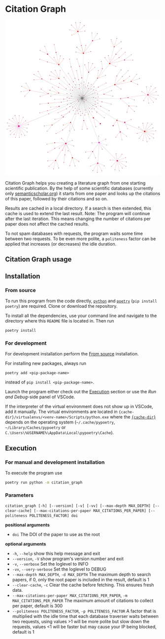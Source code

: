 # Citation Graph

![Citation Graph example screenshot](docs/screenshot1.jpg)

Citation Graph helps you creating a literature graph from one starting scientific publication. By the help of some scientific databases (currently only [semanticscholar.org](https://semanticscholar.org)) it starts from one paper and looks up the citations of this paper, followed by their citations and so on.

Results are cached in a local directory. If a search is then extended, this cache is used to extend the last result. Note: The program will continue after the last iteration. This means changing the number of citations per paper does not affect the cached results.

To not spam databases with requests, the program waits some time between two requests. To be even more polite, a `politeness` factor can be applied that increases (or decreases) the idle duration.

## Citation Graph usage


## Installation

<!-- ### Via `pip`

```bash
pip install citation_graph
``` -->

### From source
To run this program from the code directly, [`python`](https://www.python.org/) and [`poetry`](https://python-poetry.org/) (`pip install poetry`) are required. Clone or download the repository.

To install all the dependencies, use your command line and navigate to the directory where this `README` file is located in. Then run

```bash
poetry install
```

### For development

For development installation perform the [From source](#from-source) installation.

For installing new packages, always run
```
poetry add <pip-package-name>
```
instead of `pip install <pip-package-name>`.

Launch the program either check out the [Execution](#execution) section or use the *Run and Debug*-side panel of VSCode.

If the interpreter of the virtual environment does not show up in VSCode, add it manually. The virtual environments are located in `{cache-dir}/virtualenvs/<venv-name>/Scripts/python.exe` where the [`{cache-dir}`](https://python-poetry.org/docs/configuration/#cache-dir) depends on the operating system (`~/.cache/pypoetry`, `~/Library/Caches/pypoetry` or `C.\Users\%USERNAME%\AppData\Local\pypoetry\Cache`).

## Execution

<!-- ### For `pip` installation

To execute the program use
```
python -m citation_graph "<DOI>"
``` -->

### For manual and development installation

To execute the program use
```bash
poetry run python -m citation_graph
```

### Parameters

```
citation_graph [-h] [--version] [-v] [-vv] [--max-depth MAX_DEPTH] [--clear-cache] [--max-citations-per-paper MAX_CITATIONS_PER_PAPER] [--politeness POLITENESS_FACTOR] doi
```

**positional arguments**
- `doi` The DOI of the paper to use as the root

**optional arguments**
- `-h`, `--help` show this help message and exit
- `--version`, `-V` show program's version number and exit
- `-v`, `--verbose` Set the loglevel to INFO
- `-vv`, `--very-verbose` Set the loglevel to DEBUG
- `--max-depth MAX_DEPTH`, `-d MAX_DEPTH` The maximum depth to search papers, if 0, only the root paper is included in the result, default is 1
- `--clear-cache`, `-c`     Clear the cache before fetching. This ensures fresh data.
- `--max-citations-per-paper MAX_CITATIONS_PER_PAPER`, `-m MAX_CITATIONS_PER_PAPER` The maximum amount of citations to collect per paper, default is 300
- `--politeness POLITENESS_FACTOR`, `-p POLITENESS_FACTOR` A factor that is multiplied with the idle time that each database traverser waits between two requests, using values >1 will be more polite but slow down the requests, values <1 will be faster but may cause your IP being blocked, default is 1